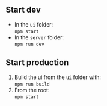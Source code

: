 ## Start dev
- In the `ui` folder:  
```npm start```
- In the `server` folder:   
```npm run dev```
## Start production
1. Build the ui from the `ui` folder with:  
```npm run build```
1. From the root:   
```npm start```
